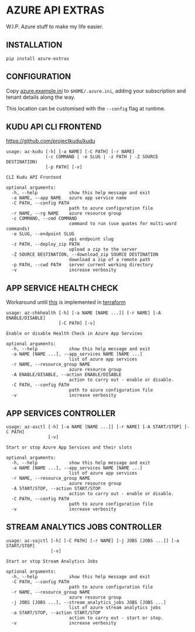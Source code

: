 # AZURE API EXTRAS

W.I.P. Azure stuff to make my life easier.

## INSTALLATION

`pip install azure-extras`

## CONFIGURATION

Copy [azure.example.ini](./azure.example.ini) to `$HOME/.azure.ini`, adding
your subscription and tenant details along the way.

This location can be customised with the `--config` flag at runtime.

## KUDU API CLI FRONTEND

https://github.com/projectkudu/kudu

``` text
usage: az-kudu [-h] [-a NAME] [-C PATH] [-r NAME]
               (-c COMMAND | -e SLUG | -z PATH | -Z SOURCE DESTINATION)
               [-p PATH] [-v]

CLI Kudu API Frontend

optional arguments:
  -h, --help            show this help message and exit
  -a NAME, --app NAME   azure app service name
  -C PATH, --config PATH
                        path to azure configuration file
  -r NAME, --rg NAME    azure resource group
  -c COMMAND, --cmd COMMAND
                        command to run (use quotes for multi-word commands)
  -e SLUG, --endpoint SLUG
                        api endpoint slug
  -z PATH, --deploy_zip PATH
                        upload a zip to the server
  -Z SOURCE DESTINATION, --download_zip SOURCE DESTINATION
                        download a zip of a remote path
  -p PATH, --cwd PATH   server current working directory
  -v                    increase verbosity
```

## APP SERVICE HEALTH CHECK

Workaround until
[this](https://github.com/projectkudu/kudu/wiki/Health-Check-(Preview)#overview)
is implemented in [terraform](https://github.com/terraform-providers/terraform-provider-azurerm/issues/5147)

``` text
usage: az-chkhealth [-h] [-a NAME [NAME ...]] [-r NAME] [-A ENABLE/DISABLE]
                    [-C PATH] [-v]

Enable or disable Health Check in Azure App Services

optional arguments:
  -h, --help            show this help message and exit
  -a NAME [NAME ...], --app_services NAME [NAME ...]
                        list of azure app services
  -r NAME, --resource_group NAME
                        azure resource group
  -A ENABLE/DISABLE, --action ENABLE/DISABLE
                        action to carry out - enable or disable.
  -C PATH, --config PATH
                        path to azure configuration file
  -v                    increase verbosity
```

## APP SERVICES CONTROLLER

``` text
usage: az-asctl [-h] [-a NAME [NAME ...]] [-r NAME] [-A START/STOP] [-C PATH]
                [-v]

Start or stop Azure App Services and their slots

optional arguments:
  -h, --help            show this help message and exit
  -a NAME [NAME ...], --app_services NAME [NAME ...]
                        list of azure app services
  -r NAME, --resource_group NAME
                        azure resource group
  -A START/STOP, --action START/STOP
                        action to carry out - enable or disable.
  -C PATH, --config PATH
                        path to azure configuration file
  -v                    increase verbosity
```

## STREAM ANALYTICS JOBS CONTROLLER

``` text
usage: az-sajctl [-h] [-C PATH] [-r NAME] [-j JOBS [JOBS ...]] [-a START/STOP]
                 [-v]

Start or stop Stream Analytics Jobs

optional arguments:
  -h, --help            show this help message and exit
  -C PATH, --config PATH
                        path to azure configuration file
  -r NAME, --resource_group NAME
                        azure resource group
  -j JOBS [JOBS ...], --stream_analytics_jobs JOBS [JOBS ...]
                        list of azure stream analytics jobs
  -a START/STOP, --action START/STOP
                        action to carry out - start or stop.
  -v                    increase verbosity
```
